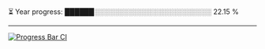 
⏳ Year progress: ██████░░░░░░░░░░░░░░░░░░░░░░░░ 22.15 %

---

[![Progress Bar CI](https://github.com/thatoranzhevyy/thatoranzhevyy/actions/workflows/node.js.yml/badge.svg)](https://github.com/thatoranzhevyy/thatoranzhevyy/actions/workflows/node.js.yml)

